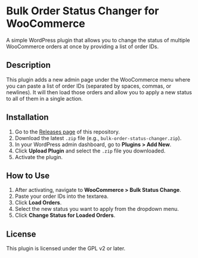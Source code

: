 # Bulk Order Status Changer for WooCommerce

A simple WordPress plugin that allows you to change the status of multiple WooCommerce orders at once by providing a list of order IDs.

## Description

This plugin adds a new admin page under the WooCommerce menu where you can paste a list of order IDs (separated by spaces, commas, or newlines). It will then load those orders and allow you to apply a new status to all of them in a single action.

## Installation

1.  Go to the [Releases page](https://github.com/hussein-soueidan/woo-bulk-order-status-changer) of this repository.
2.  Download the latest `.zip` file (e.g., `bulk-order-status-changer.zip`).
3.  In your WordPress admin dashboard, go to **Plugins > Add New**.
4.  Click **Upload Plugin** and select the `.zip` file you downloaded.
5.  Activate the plugin.

## How to Use

1.  After activating, navigate to **WooCommerce > Bulk Status Change**.
2.  Paste your order IDs into the textarea.
3.  Click **Load Orders**.
4.  Select the new status you want to apply from the dropdown menu.
5.  Click **Change Status for Loaded Orders**.

## License

This plugin is licensed under the GPL v2 or later.
